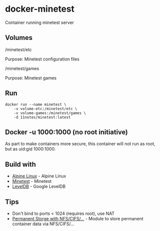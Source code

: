 # docker-minetest

Container running minetest server

## Volumes

/minetest/etc

Purpose: Minetest configuration files

/minetest/games

Purpose: Minetest games


## Run
```shell
docker run --name minetest \
    -v volume-etc:/minetest/etc \
    -v volume-games:/minetest/games \
    -d 11notes/minetest:latest
```

## Docker -u 1000:1000 (no root initiative)

As part to make containers more secure, this container will not run as root, but as uid:gid 1000:1000.

## Build with
* [Alpine Linux](https://alpinelinux.org/) - Alpine Linux
* [Minetest](https://www.minetest.net/) - Minetest
* [LevelDB](https://github.com/google/leveldb) - Google LevelDB

## Tips

* Don't bind to ports < 1024 (requires root), use NAT
* [Permanent Storge with NFS/CIFS/...](https://github.com/11notes/alpine-docker-netshare) - Module to store permanent container data via NFS/CIFS/...